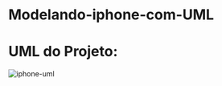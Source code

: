 # Modelando-iphone-com-UML
# UML do Projeto:
![iphone-uml](https://github.com/user-attachments/assets/d4d1c946-c6bf-40e8-8bd4-11c86d76bc0b)
